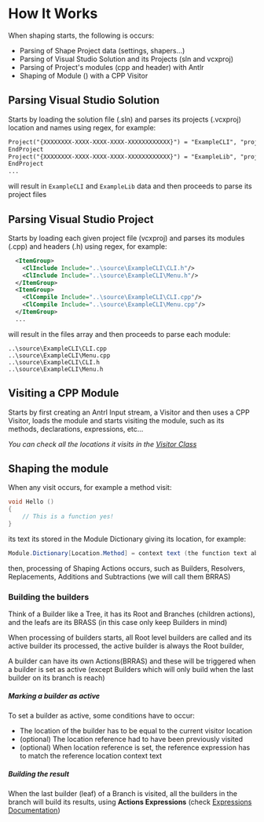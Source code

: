 # How It Works


When shaping starts, the following is occurs:
 - Parsing of Shape Project data (settings, shapers...)
 - Parsing of Visual Studio Solution and its Projects (sln and vcxproj)
 - Parsing of Project's modules (cpp and header) with Antlr
 - Shaping of Module () with a CPP Visitor


## Parsing Visual Studio Solution

Starts by loading the solution file (.sln) and parses its projects (.vcxproj)
location and names using regex, for example:

```xml
Project("{XXXXXXXX-XXXX-XXXX-XXXX-XXXXXXXXXXXX}") = "ExampleCLI", "projects\ExampleCLI.vcxproj", "{XXXXXXXX-XXXX-XXXX-XXXX-XXXXXXXXXXXX}"
EndProject
Project("{XXXXXXXX-XXXX-XXXX-XXXX-XXXXXXXXXXXX}") = "ExampleLib", "projects\ExampleLIB.vcxproj", "{XXXXXXXX-XXXX-XXXX-XXXX-XXXXXXXXXXXX}"
EndProject
...
```

will result in `ExampleCLI` and `ExampleLib` data and then proceeds to parse its project files


## Parsing Visual Studio Project

Starts by loading each given project file (vcxproj) and parses its modules (.cpp)
and headers (.h) using regex, for example: 

```xml
  <ItemGroup>
    <ClInclude Include="..\source\ExampleCLI\CLI.h"/>
    <ClInclude Include="..\source\ExampleCLI\Menu.h"/>
  </ItemGroup>
  <ItemGroup>
    <ClCompile Include="..\source\ExampleCLI\CLI.cpp"/>
    <ClCompile Include="..\source\ExampleCLI\Menu.cpp"/>
  </ItemGroup>
  ...
```

will result in the files array and then proceeds to parse each module:
```
..\source\ExampleCLI\CLI.cpp
..\source\ExampleCLI\Menu.cpp
..\source\ExampleCLI\CLI.h
..\source\ExampleCLI\Menu.h
```


## Visiting a CPP Module

Starts by first creating an Antrl Input stream, a Visitor and
then uses a CPP Visitor, loads the module and starts visiting
the module, such as its methods, declarations, expressions, etc...

*You can check all the locations it visits in the [Visitor Class](https://github.com/OriDevTeam/CodeShaper/blob/main/CodeShaper/Lib/AST/ANTLR/CPPModuleVisitor.cs)*


## Shaping the module

When any visit occurs, for example a method visit:

```cpp
void Hello ()
{
    // This is a function yes!
}
```

its text its stored in the Module Dictionary giving its location, for example:

```csharp
Module.Dictionary[Location.Method] = context text (the function text above for example)
```

then, processing of Shaping Actions occurs, such as Builders, Resolvers, Replacements, Additions and Subtractions (we will call them BRRAS)


### Building the builders

Think of a Builder like a Tree, it has its Root and Branches (children actions), and the leafs
are its BRASS (in this case only keep Builders in mind)

When processing of builders starts, all Root level builders are called
and its active builder its processed, the active builder is always the Root builder,

A builder can have its own Actions(BRRAS) and these will be triggered when
a builder is set as active (except Builders which will only build when the last builder on its branch is reach)


##### Marking a builder as active
To set a builder as active, some conditions have to occur:
 - The location of the builder has to be equal to the current visitor location
 - (optional) The location reference had to have been previously visited
 - (optional) When location reference is set, the reference expression has to match the reference location context text



##### Building the result

When the last builder (leaf) of a Branch is visited, all the builders in the branch
will build its results, using **Actions Expressions** (check [Expressions Documentation](https://github.com/OriDevTeam/CodeShaper/blob/main/Documentation/Expressions.md))
